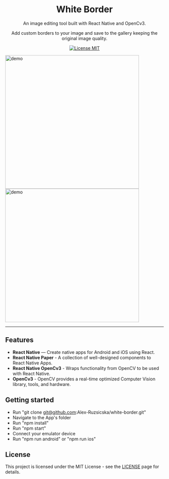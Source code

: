 <h1 align="center">
<br>
White Border
</h1>

<p align="center">An image editing tool built with React Native and OpenCv3.</p>
<p align="center">Add custom borders to your image and save to the gallery keeping the original image quality.</p>

<p align="center">
  <a href="https://opensource.org/licenses/MIT">
    <img src="https://img.shields.io/badge/License-MIT-blue.svg" alt="License MIT">
  </a>
</p>

[//]: # (Add your gifs/images here:)
<div>
  <img src="https://i.imgur.com/T9Zaqku.gif" alt="demo" height="425">
  <img src="https://i.imgur.com/LNYFuN4.jpeg" alt="demo" height="425">
  
</div>

<hr />

## Features
[//]: # (Add the features of your project here:)

- **React Native** —  Create native apps for Android and iOS using React.
- **React Native Paper** - A collection of well-designed components to React Native Apps.
- **React Native OpenCv3** -  Wraps functionality from OpenCV to be used with React Native.
- **OpenCv3** - OpenCV provides a real-time optimized Computer Vision library, tools, and hardware.

## Getting started

- Run "git clone git@github.com:Alex-Ruzsicska/white-border.git"
- Navigate to the App's folder
- Run "npm install"
- Run "npm start"
- Connect your emulator device
- Run "npm run android" or "npm run ios"


## License

This project is licensed under the MIT License - see the [LICENSE](https://opensource.org/licenses/MIT) page for details.
